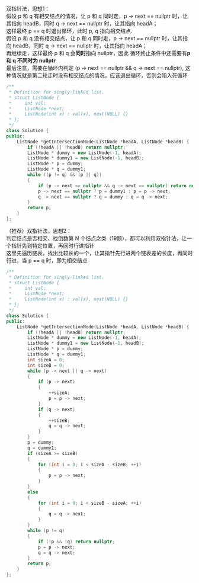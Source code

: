双指针法，思想1：  
假设 p 和 q 有相交结点的情况，让 p 和 q 同时走，p -> next == nullptr 时，让其指向 headB，同时 q -> next == nullptr 时，让其指向 headA；  
这样最终 p == q 时退出循环，此时 p, q 指向相交结点.  
假设 p 和 q 没有相交结点，让 p 和 q 同时走，p -> next == nullptr 时，让其指向 headB，同时 q -> next == nullptr 时，让其指向 headA；  
再继续走，这样最终 p 和 q 会**同时**指向 nullptr，因此 循环终止条件中还需要有**p 和 q 不同时为 nullptr**  
最后注意，需要在循环内判定 (p -> next == nullptr && q -> next == nullptr), 这种情况就是第二轮走时没有相交结点的情况，应该退出循环，否则会陷入死循环  
```cpp
/**
 * Definition for singly-linked list.
 * struct ListNode {
 *     int val;
 *     ListNode *next;
 *     ListNode(int x) : val(x), next(NULL) {}
 * };
 */
class Solution {
public:
    ListNode *getIntersectionNode(ListNode *headA, ListNode *headB) {
        if (!headA || !headB) return nullptr;
        ListNode * dummy = new ListNode(-1, headA);
        ListNode * dummy1 = new ListNode(-1, headB);
        ListNode * p = dummy;
        ListNode * q = dummy1;
        while ((p != q) && (p || q))
        {
            if (p -> next == nullptr && q -> next == nullptr) return nullptr;
            p -> next == nullptr ? p = dummy1 : p = p -> next;
            q -> next == nullptr ? q = dummy : q = q -> next;
        }
        return p;
    }
};
```
（推荐）双指针法，思想2：  
判定结点是否相交、找倒数第 N 个结点之类（19题），都可以利用双指针法，让一个指针先到特定位置，再同时行进指针  
这里先遍历链表，找出比较长的一个，让其指针先行进两个链表差的长度，再同时行进，当 p == q 时，即为相交结点  
```cpp
/**
 * Definition for singly-linked list.
 * struct ListNode {
 *     int val;
 *     ListNode *next;
 *     ListNode(int x) : val(x), next(NULL) {}
 * };
 */
class Solution {
public:
    ListNode *getIntersectionNode(ListNode *headA, ListNode *headB) {
        if (!headA || !headB) return nullptr;
        ListNode * dummy = new ListNode(-1, headA);
        ListNode * dummy1 = new ListNode(-1, headB);
        ListNode * p = dummy;
        ListNode * q = dummy1;
        int sizeA = 0;
        int sizeB = 0;
        while (p -> next || q -> next)
        {
            if (p -> next)
            {
                ++sizeA;
                p = p -> next;
            }
            if (q -> next)
            {
                ++sizeB;
                q = q -> next;
            }
        }
        p = dummy;
        q = dummy1;
        if (sizeA >= sizeB)
        {
            for (int i = 0; i < sizeA - sizeB; ++i)
            {
                p = p -> next;
            }
        }
        else
        {
            for (int i = 0; i < sizeB - sizeA; ++i)
            {
                q = q -> next;
            }
        }
        while (p != q)
        {
            if (!p && !q) return nullptr;
            p = p -> next;
            q = q -> next;
        }
        return p;
    }
};
```


